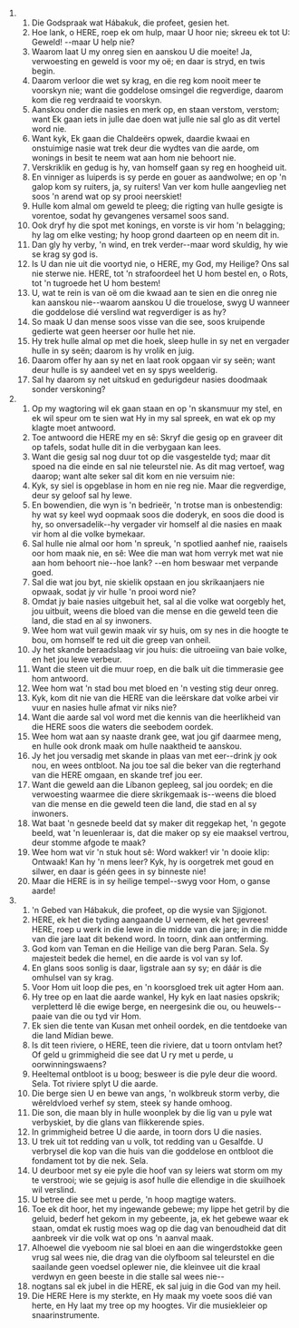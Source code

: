 <ol>
  <li>
    <ol>
      <li>Die Godspraak wat Hábakuk, die profeet, gesien het.</li>
      <li>Hoe lank, o HERE, roep ek om hulp, maar U hoor nie; skreeu ek tot U: Geweld! --maar U help nie?</li>
      <li>Waarom laat U my onreg sien en aanskou U die moeite! Ja, verwoesting en geweld is voor my oë; en daar is stryd, en twis begin.</li>
      <li>Daarom verloor die wet sy krag, en die reg kom nooit meer te voorskyn nie; want die goddelose omsingel die regverdige, daarom kom die reg verdraaid te voorskyn.</li>
      <li>Aanskou onder die nasies en merk op, en staan verstom, verstom; want Ek gaan iets in julle dae doen wat julle nie sal glo as dit vertel word nie.</li>
      <li>Want kyk, Ek gaan die Chaldeërs opwek, daardie kwaai en onstuimige nasie wat trek deur die wydtes van die aarde, om wonings in besit te neem wat aan hom nie behoort nie.</li>
      <li>Verskriklik en gedug is hy, van homself gaan sy reg en hoogheid uit.</li>
      <li>En vinniger as luiperds is sy perde en gouer as aandwolwe; en op 'n galop kom sy ruiters, ja, sy ruiters! Van ver kom hulle aangevlieg net soos 'n arend wat op sy prooi neerskiet!</li>
      <li>Hulle kom almal om geweld te pleeg; die rigting van hulle gesigte is vorentoe, sodat hy gevangenes versamel soos sand.</li>
      <li>Ook dryf hy die spot met konings, en vorste is vir hom 'n belagging; hy lag om elke vesting; hy hoop grond daarteen op en neem dit in.</li>
      <li>Dan gly hy verby, 'n wind, en trek verder--maar word skuldig, hy wie se krag sy god is.</li>
      <li>Is U dan nie uit die voortyd nie, o HERE, my God, my Heilige? Ons sal nie sterwe nie. HERE, tot 'n strafoordeel het U hom bestel en, o Rots, tot 'n tugroede het U hom bestem!</li>
      <li>U, wat te rein is van oë om die kwaad aan te sien en die onreg nie kan aanskou nie--waarom aanskou U die trouelose, swyg U wanneer die goddelose dié verslind wat regverdiger is as hy?</li>
      <li>So maak U dan mense soos visse van die see, soos kruipende gedierte wat geen heerser oor hulle het nie.</li>
      <li>Hy trek hulle almal op met die hoek, sleep hulle in sy net en vergader hulle in sy seën; daarom is hy vrolik en juig.</li>
      <li>Daarom offer hy aan sy net en laat rook opgaan vir sy seën; want deur hulle is sy aandeel vet en sy spys weelderig.</li>
      <li>Sal hy daarom sy net uitskud en gedurigdeur nasies doodmaak sonder verskoning?</li>
    </ol>
  </li>
  <li>
    <ol>
      <li>Op my wagtoring wil ek gaan staan en op 'n skansmuur my stel, en ek wil speur om te sien wat Hy in my sal spreek, en wat ek op my klagte moet antwoord.</li>
      <li>Toe antwoord die HERE my en sê: Skryf die gesig op en graveer dit op tafels, sodat hulle dit in die verbygaan kan lees.</li>
      <li>Want die gesig sal nog duur tot op die vasgestelde tyd; maar dit spoed na die einde en sal nie teleurstel nie. As dit mag vertoef, wag daarop; want alte seker sal dit kom en nie versuim nie:</li>
      <li>Kyk, sy siel is opgeblase in hom en nie reg nie. Maar die regverdige, deur sy geloof sal hy lewe.</li>
      <li>En bowendien, die wyn is 'n bedrieër, 'n trotse man is onbestendig: hy wat sy keel wyd oopmaak soos die doderyk, en soos die dood is hy, so onversadelik--hy vergader vir homself al die nasies en maak vir hom al die volke bymekaar.</li>
      <li>Sal hulle nie almal oor hom 'n spreuk, 'n spotlied aanhef nie, raaisels oor hom maak nie, en sê: Wee die man wat hom verryk met wat nie aan hom behoort nie--hoe lank? --en hom beswaar met verpande goed.</li>
      <li>Sal die wat jou byt, nie skielik opstaan en jou skrikaanjaers nie opwaak, sodat jy vir hulle 'n prooi word nie?</li>
      <li>Omdat jy baie nasies uitgebuit het, sal al die volke wat oorgebly het, jou uitbuit, weens die bloed van die mense en die geweld teen die land, die stad en al sy inwoners.</li>
      <li>Wee hom wat vuil gewin maak vir sy huis, om sy nes in die hoogte te bou, om homself te red uit die greep van onheil.</li>
      <li>Jy het skande beraadslaag vir jou huis: die uitroeiing van baie volke, en het jou lewe verbeur.</li>
      <li>Want die steen uit die muur roep, en die balk uit die timmerasie gee hom antwoord.</li>
      <li>Wee hom wat 'n stad bou met bloed en 'n vesting stig deur onreg.</li>
      <li>Kyk, kom dit nie van die HERE van die leërskare dat volke arbei vir vuur en nasies hulle afmat vir niks nie?</li>
      <li>Want die aarde sal vol word met die kennis van die heerlikheid van die HERE soos die waters die seebodem oordek.</li>
      <li>Wee hom wat aan sy naaste drank gee, wat jou gif daarmee meng, en hulle ook dronk maak om hulle naaktheid te aanskou.</li>
      <li>Jy het jou versadig met skande in plaas van met eer--drink jy ook nou, en wees ontbloot. Na jou toe sal die beker van die regterhand van die HERE omgaan, en skande tref jou eer.</li>
      <li>Want die geweld aan die Líbanon gepleeg, sal jou oordek; en die verwoesting waarmee die diere skrikgemaak is--weens die bloed van die mense en die geweld teen die land, die stad en al sy inwoners.</li>
      <li>Wat baat 'n gesnede beeld dat sy maker dit reggekap het, 'n gegote beeld, wat 'n leuenleraar is, dat die maker op sy eie maaksel vertrou, deur stomme afgode te maak?</li>
      <li>Wee hom wat vir 'n stuk hout sê: Word wakker! vir 'n dooie klip: Ontwaak! Kan hy 'n mens leer? Kyk, hy is oorgetrek met goud en silwer, en daar is géén gees in sy binneste nie!</li>
      <li>Maar die HERE is in sy heilige tempel--swyg voor Hom, o ganse aarde!</li>
    </ol>
  </li>
  <li>
    <ol>
      <li>'n Gebed van Hábakuk, die profeet, op die wysie van Sjigjonot.</li>
      <li>HERE, ek het die tyding aangaande U verneem, ek het gevrees! HERE, roep u werk in die lewe in die midde van die jare; in die midde van die jare laat dit bekend word. In toorn, dink aan ontferming.</li>
      <li>God kom van Teman en die Heilige van die berg Paran. Sela. Sy majesteit bedek die hemel, en die aarde is vol van sy lof.</li>
      <li>En glans soos sonlig is daar, ligstrale aan sy sy; en dáár is die omhulsel van sy krag.</li>
      <li>Voor Hom uit loop die pes, en 'n koorsgloed trek uit agter Hom aan.</li>
      <li>Hy tree op en laat die aarde wankel, Hy kyk en laat nasies opskrik; verpletterd lê die ewige berge, en neergesink die ou, ou heuwels--paaie van die ou tyd vir Hom.</li>
      <li>Ek sien die tente van Kusan met onheil oordek, en die tentdoeke van die land Mídian bewe.</li>
      <li>Is dit teen riviere, o HERE, teen die riviere, dat u toorn ontvlam het? Of geld u grimmigheid die see dat U ry met u perde, u oorwinningswaens?</li>
      <li>Heeltemal ontbloot is u boog; besweer is die pyle deur die woord. Sela. Tot riviere splyt U die aarde.</li>
      <li>Die berge sien U en bewe van angs, 'n wolkbreuk storm verby, die wêreldvloed verhef sy stem, steek sy hande omhoog.</li>
      <li>Die son, die maan bly in hulle woonplek by die lig van u pyle wat verbyskiet, by die glans van flikkerende spies.</li>
      <li>In grimmigheid betree U die aarde, in toorn dors U die nasies.</li>
      <li>U trek uit tot redding van u volk, tot redding van u Gesalfde. U verbrysel die kop van die huis van die goddelose en ontbloot die fondament tot by die nek. Sela.</li>
      <li>U deurboor met sy eie pyle die hoof van sy leiers wat storm om my te verstrooi; wie se gejuig is asof hulle die ellendige in die skuilhoek wil verslind.</li>
      <li>U betree die see met u perde, 'n hoop magtige waters.</li>
      <li>Toe ek dit hoor, het my ingewande gebewe; my lippe het getril by die geluid, bederf het gekom in my gebeente, ja, ek het gebewe waar ek staan, omdat ek rustig moes wag op die dag van benoudheid dat dit aanbreek vir die volk wat op ons 'n aanval maak.</li>
      <li>Alhoewel die vyeboom nie sal bloei en aan die wingerdstokke geen vrug sal wees nie, die drag van die olyfboom sal teleurstel en die saailande geen voedsel oplewer nie, die kleinvee uit die kraal verdwyn en geen beeste in die stalle sal wees nie--</li>
      <li>nogtans sal ek jubel in die HERE, ek sal juig in die God van my heil.</li>
      <li>Die HERE Here is my sterkte, en Hy maak my voete soos dié van herte, en Hy laat my tree op my hoogtes. Vir die musiekleier op snaarinstrumente.</li>
    </ol>
  </li>
</ol>